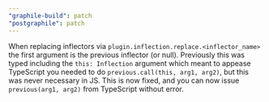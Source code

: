 ```yaml
---
"graphile-build": patch
"postgraphile": patch
---
```


When replacing inflectors via `plugin.inflection.replace.<inflector_name>` the
first argument is the previous inflector (or null). Previously this was typed
including the `this: Inflection` argument which meant to appease TypeScript you
needed to do `previous.call(this, arg1, arg2)`, but this was never necessary in
JS. This is now fixed, and you can now issue `previous(arg1, arg2)` from
TypeScript without error.
